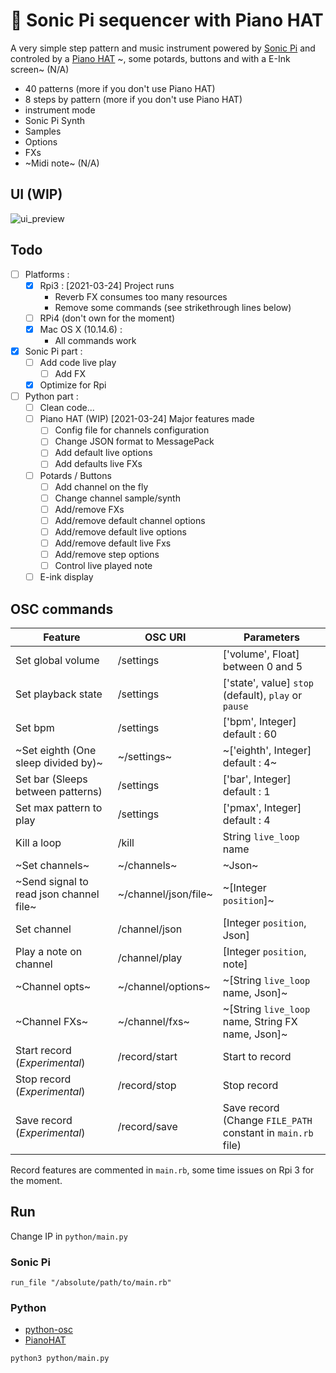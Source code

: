 # :musical_keyboard: Sonic Pi sequencer with Piano HAT

A very simple step pattern and music instrument powered by [Sonic Pi](https://sonic-pi.net/ "Sonic Pi - The Live Coding Music Synth for Everyone") and controled by a [Piano HAT](https://github.com/pimoroni/Piano-HAT "Python library and examples for Piano HAT Raspberry Pi Add-on board") ~, some potards, buttons and with a E-Ink screen~ (N/A) 

- 40 patterns (more if you don't use Piano HAT)
- 8 steps by pattern (more if you don't use Piano HAT)
- instrument mode
- Sonic Pi Synth
- Samples
- Options
- FXs
- ~Midi note~ (N/A)

## UI (WIP)

![ui_preview](https://github.com/coffeecore/sonic-pi-json-sequencer/raw/master/ui.png)

## Todo

- [ ] Platforms :
    - [x] Rpi3 : [2021-03-24] Project runs
        - Reverb FX consumes too many resources
        - Remove some commands (see strikethrough lines below)
    - [ ] RPi4 (don't own for the moment)
    - [x] Mac OS X (10.14.6) :
        - All commands work
- [x] Sonic Pi part :
    - [ ] Add code live play
        - [ ] Add FX
    - [x] Optimize for Rpi
- [ ] Python part :
    - [ ] Clean code...
    - [ ] Piano HAT (WIP) [2021-03-24] Major features made
        - [ ] Config file for channels configuration
        - [ ] Change JSON format to MessagePack
        - [ ] Add default live options
        - [ ] Add defaults live FXs
    - [ ] Potards / Buttons
        - [ ] Add channel on the fly
        - [ ] Change channel sample/synth
        - [ ] Add/remove FXs
        - [ ] Add/remove default channel options
        - [ ] Add/remove default live options
        - [ ] Add/remove default live Fxs
        - [ ] Add/remove step options
        - [ ] Control live played note
    - [ ] E-ink display

## OSC commands

| Feature                            | OSC URI          | Parameters                                                  |
| ---------------------------------- | ---------------- | ----------------------------------------------------------- |
| Set global volume                  | /settings        | ['volume', Float] between 0 and 5                |
| Set playback state                 | /settings        | ['state', value] `stop` (default), `play` or `pause`        |
| Set bpm                            | /settings        | ['bpm', Integer] default : 60                               |
| ~Set eighth (One sleep divided by)~  | ~/settings~        | ~['eighth', Integer] default : 4~                             |
| Set bar (Sleeps between patterns)  | /settings        | ['bar', Integer] default : 1                                |
| Set max pattern to play            | /settings        | ['pmax', Integer] default : 4                               |
| Kill a loop                        | /kill            | String `live_loop` name                                     |
| ~Set channels~                     | ~/channels~      | ~Json~                                                      |
| ~Send signal to read json channel file~  | ~/channel/json/file~         | ~[Integer `position`]~                                  |
| Set channel                        | /channel/json         | [Integer `position`, Json]       |
| Play a note on channel  | /channel/play         | [Integer `position`, note]       |
| ~Channel opts~                       | ~/channel/options~ | ~[String `live_loop` name, Json]~                             |
| ~Channel FXs~                        | ~/channel/fxs~     | ~[String `live_loop` name, String FX name, Json]~             |
| Start record (*Experimental*)      | /record/start    | Start to record                                             |
| Stop record (*Experimental*)       | /record/stop     | Stop record                                                 |
| Save record (*Experimental*)       | /record/save     | Save record (Change `FILE_PATH` constant in `main.rb` file) |

Record features are commented in `main.rb`, some time issues on Rpi 3 for the moment.

## Run

Change IP in `python/main.py`

### Sonic Pi

`run_file "/absolute/path/to/main.rb"`

### Python

- [python-osc](https://pypi.org/project/python-osc/)
- [PianoHAT](https://github.com/pimoroni/Piano-HAT/)

`python3 python/main.py`
